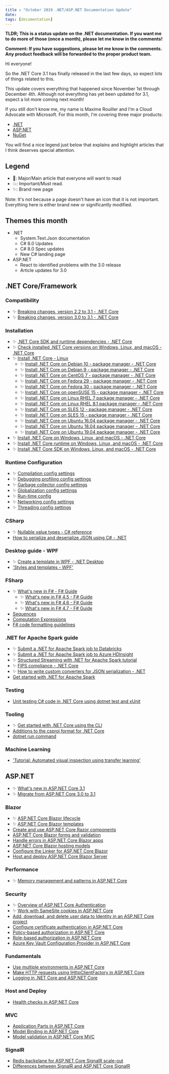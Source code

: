 ```yaml
---
title : "October 2019 .NET/ASP.NET Documentation Update"
date: 
tags: [documentation]
---
```


**TLDR; This is a status update on the .NET documentation. If you want me to do more of those (once a month), please let me know in the comments!**

**Comment: If you have suggestions, please let me know in the comments. Any product feedback will be forwarded to the proper product team.**


Hi everyone!

So the .NET Core 3.1 has finally released in the last few days, so expect lots of things related to this.

This update covers everything that happened since November 1st through December 4th. Although not everything has yet been updated for 3.1, expect a lot more coming next month!

If you still don't know me, my name is Maxime Rouiller and I'm a Cloud Advocate with Microsoft. For this month, I'm covering three major products:

* [.NET](https://github.com/dotnet/docs)
* [ASP.NET](https://github.com/aspnet/AspNetCore.Docs)
* [NuGet](https://github.com/NuGet/docs.microsoft.com-nuget)

You will find a nice legend just below that explains and highlight articles that I think deserves special attention.

## Legend

* 📢: Major/Main article that everyone will want to read
* 💥: Important/Must read.
* ✨: Brand new page

Note: It's not because a page doesn't have an icon that it is not important. Everything here is either brand new or significantly modified.

## Themes this month

* .NET
  - System.Text.Json documentation
  - C# 8.0 Updates
  - C# 8.0 Spec updates
  - New C# landing page
* ASP.NET
  - React to identified problems with the 3.0 release
  - Article updates for 3.0

## .NET Core/Framework

### Compatibility

* ✨ [Breaking changes, version 2.2 to 3.1 - .NET Core](https://docs.microsoft.com/dotnet/core/compatibility/2.2-3.1?wt.mc_id=)
* ✨ [Breaking changes, version 3.0 to 3.1 - .NET Core](https://docs.microsoft.com/dotnet/core/compatibility/3.0-3.1?wt.mc_id=)

### Installation

* ✨ [.NET Core SDK and runtime dependencies - .NET Core](https://docs.microsoft.com/dotnet/core/install/dependencies?wt.mc_id=)
* ✨ [Check installed .NET Core versions on Windows, Linux, and macOS - .NET Core](https://docs.microsoft.com/dotnet/core/install/how-to-detect-installed-versions?wt.mc_id=)
* ✨ [Install .NET Core - Linux](https://docs.microsoft.com/dotnet/core/install/linux-package-managers?wt.mc_id=)
  - ✨ [Install .NET Core on Debian 10 - package manager - .NET Core](https://docs.microsoft.com/dotnet/core/install/linux-package-manager-debian10?wt.mc_id=)
  - ✨ [Install .NET Core on Debian 9 - package manager - .NET Core](https://docs.microsoft.com/dotnet/core/install/linux-package-manager-debian9?wt.mc_id=)
  - ✨ [Install .NET Core on CentOS 7 - package manager - .NET Core](https://docs.microsoft.com/dotnet/core/install/linux-package-manager-centos7?wt.mc_id=)
  - ✨ [Install .NET Core on Fedora 29 - package manager - .NET Core](https://docs.microsoft.com/dotnet/core/install/linux-package-manager-fedora29?wt.mc_id=)
  - ✨ [Install .NET Core on Fedora 30 - package manager - .NET Core](https://docs.microsoft.com/dotnet/core/install/linux-package-manager-fedora30?wt.mc_id=)
  - ✨ [Install .NET Core on openSUSE 15 - package manager - .NET Core](https://docs.microsoft.com/dotnet/core/install/linux-package-manager-opensuse15?wt.mc_id=)
  - ✨ [Install .NET Core on Linux RHEL 7 package manager - .NET Core](https://docs.microsoft.com/dotnet/core/install/linux-package-manager-rhel7?wt.mc_id=)
  - ✨ [Install .NET Core on Linux RHEL 8.1 package manager - .NET Core](https://docs.microsoft.com/dotnet/core/install/linux-package-manager-rhel81?wt.mc_id=)
  - ✨ [Install .NET Core on SLES 12 - package manager - .NET Core](https://docs.microsoft.com/dotnet/core/install/linux-package-manager-sles12?wt.mc_id=)
  - ✨ [Install .NET Core on SLES 15 - package manager - .NET Core](https://docs.microsoft.com/dotnet/core/install/linux-package-manager-sles15?wt.mc_id=)
  - ✨ [Install .NET Core on Ubuntu 16.04 package manager - .NET Core](https://docs.microsoft.com/dotnet/core/install/linux-package-manager-ubuntu-1604?wt.mc_id=)
  - ✨ [Install .NET Core on Ubuntu 18.04 package manager - .NET Core](https://docs.microsoft.com/dotnet/core/install/linux-package-manager-ubuntu-1804?wt.mc_id=)
  - ✨ [Install .NET Core on Ubuntu 19.04 package manager - .NET Core](https://docs.microsoft.com/dotnet/core/install/linux-package-manager-ubuntu-1904?wt.mc_id=)
* ✨ [Install .NET Core on Windows, Linux, and macOS - .NET Core](https://docs.microsoft.com/dotnet/core/install/index?wt.mc_id=)
* ✨ [Install .NET Core runtime on Windows, Linux, and macOS - .NET Core](https://docs.microsoft.com/dotnet/core/install/runtime?wt.mc_id=)
* ✨ [Install .NET Core SDK on Windows, Linux, and macOS - .NET Core](https://docs.microsoft.com/dotnet/core/install/sdk?wt.mc_id=)

### Runtime Configuration

* ✨ [Compilation config settings](https://docs.microsoft.com/dotnet/core/run-time-config/compilation?wt.mc_id=)
* ✨ [Debugging profiling config settings](https://docs.microsoft.com/dotnet/core/run-time-config/debugging-profiling?wt.mc_id=)
* ✨ [Garbage collector config settings](https://docs.microsoft.com/dotnet/core/run-time-config/garbage-collector?wt.mc_id=)
* ✨ [Globalization config settings](https://docs.microsoft.com/dotnet/core/run-time-config/globalization?wt.mc_id=)
* ✨ [Run-time config](https://docs.microsoft.com/dotnet/core/run-time-config/index?wt.mc_id=)
* ✨ [Networking config settings](https://docs.microsoft.com/dotnet/core/run-time-config/networking?wt.mc_id=)
* ✨ [Threading config settings](https://docs.microsoft.com/dotnet/core/run-time-config/threading?wt.mc_id=)

### CSharp

* ✨ [Nullable value types - C# reference](https://docs.microsoft.com/dotnet/csharp/language-reference/builtin-types/nullable-value-types?wt.mc_id=)
* [How to serialize and deserialize JSON using C# - .NET](https://docs.microsoft.com/dotnet/standard/serialization/system-text-json-how-to?wt.mc_id=)

### Desktop guide - WPF

* ✨ [Create a template in WPF - .NET Desktop](https://docs.microsoft.com/dotnet/desktop-wpf/themes/how-to-create-apply-template?wt.mc_id=)
* ['Styles and templates - WPF'](https://docs.microsoft.com/dotnet/desktop-wpf/fundamentals/styles-templates-overview?wt.mc_id=)

### FSharp

* ✨ [What's new in F# - F# Guide](https://docs.microsoft.com/dotnet/fsharp/whats-new/index?wt.mc_id=)
  - ✨ [What's new in F# 4.5 - F# Guide](https://docs.microsoft.com/dotnet/fsharp/whats-new/fsharp-45?wt.mc_id=)
  - ✨ [What's new in F# 4.6 - F# Guide](https://docs.microsoft.com/dotnet/fsharp/whats-new/fsharp-46?wt.mc_id=)
  - ✨ [What's new in F# 4.7 - F# Guide](https://docs.microsoft.com/dotnet/fsharp/whats-new/fsharp-47?wt.mc_id=)
* [Sequences](https://docs.microsoft.com/dotnet/fsharp/language-reference/sequences?wt.mc_id=)
* [Computation Expressions](https://docs.microsoft.com/dotnet/fsharp/language-reference/computation-expressions?wt.mc_id=)
* [F# code formatting guidelines](https://docs.microsoft.com/dotnet/fsharp/style-guide/formatting?wt.mc_id=)

### .NET for Apache Spark guide

* ✨ [Submit a .NET for Apache Spark job to Databricks](https://docs.microsoft.com/dotnet/spark/how-to-guides/databricks-deploy-methods?wt.mc_id=)
* ✨ [Submit a .NET for Apache Spark job to Azure HDInsight](https://docs.microsoft.com/dotnet/spark/how-to-guides/hdinsight-deploy-methods?wt.mc_id=)
* ✨ [Structured Streaming with .NET for Apache Spark tutorial](https://docs.microsoft.com/dotnet/spark/tutorials/streaming?wt.mc_id=)
* ✨ [FIPS compliance - .NET Core](https://docs.microsoft.com/dotnet/standard/security/fips-compliance?wt.mc_id=)
* ✨ [How to write custom converters for JSON serialization - .NET](https://docs.microsoft.com/dotnet/standard/serialization/system-text-json-converters-how-to?wt.mc_id=)
* [Get started with .NET for Apache Spark](https://docs.microsoft.com/dotnet/spark/tutorials/get-started?wt.mc_id=)

### Testing

* [Unit testing C# code in .NET Core using dotnet test and xUnit](https://docs.microsoft.com/dotnet/core/testing/unit-testing-with-dotnet-test?wt.mc_id=)

### Tooling

* ✨ [Get started with .NET Core using the CLI](https://docs.microsoft.com/dotnet/core/tutorials/using-with-xplat-cli?wt.mc_id=)
* [Additions to the csproj format for .NET Core](https://docs.microsoft.com/dotnet/core/tools/csproj?wt.mc_id=)
* [dotnet run command](https://docs.microsoft.com/dotnet/core/tools/dotnet-run?wt.mc_id=)

### Machine Learning

* ['Tutorial: Automated visual inspection using transfer learning'](https://docs.microsoft.com/dotnet/machine-learning/tutorials/image-classification-api-transfer-learning?wt.mc_id=)


## ASP.NET

* ✨ [What's new in ASP.NET Core 3.1](https://docs.microsoft.com/aspnet/core/release-notes/aspnetcore-3.1?wt.mc_id=)
* ✨ [Migrate from ASP.NET Core 3.0 to 3.1](https://docs.microsoft.com/aspnet/core/migration/30-to-31?wt.mc_id=)

### Blazor

* ✨ [ASP.NET Core Blazor lifecycle](https://docs.microsoft.com/aspnet/core/blazor/lifecycle?wt.mc_id=)
* ✨ [ASP.NET Core Blazor templates](https://docs.microsoft.com/aspnet/core/blazor/templates?wt.mc_id=)
* [Create and use ASP.NET Core Razor components](https://docs.microsoft.com/aspnet/core/blazor/components?wt.mc_id=)
* [ASP.NET Core Blazor forms and validation](https://docs.microsoft.com/aspnet/core/blazor/forms-validation?wt.mc_id=)
* [Handle errors in ASP.NET Core Blazor apps](https://docs.microsoft.com/aspnet/core/blazor/handle-errors?wt.mc_id=)
* [ASP.NET Core Blazor hosting models](https://docs.microsoft.com/aspnet/core/blazor/hosting-models?wt.mc_id=)
* [Configure the Linker for ASP.NET Core Blazor](https://docs.microsoft.com/aspnet/core/host-and-deploy/blazor/configure-linker?wt.mc_id=)
* [Host and deploy ASP.NET Core Blazor Server](https://docs.microsoft.com/aspnet/core/host-and-deploy/blazor/server?wt.mc_id=)

### Performance

* ✨ [Memory management and patterns in ASP.NET Core](https://docs.microsoft.com/aspnet/core/performance/memory?wt.mc_id=)

### Security

* ✨ [Overview of ASP.NET Core Authentication](https://docs.microsoft.com/aspnet/core/security/authentication/index?wt.mc_id=)
* ✨ [Work with SameSite cookies in ASP.NET Core](https://docs.microsoft.com/aspnet/core/security/samesite?wt.mc_id=)
* [Add, download, and delete user data to Identity in an ASP.NET Core project](https://docs.microsoft.com/aspnet/core/security/authentication/add-user-data?wt.mc_id=)
* [Configure certificate authentication in ASP.NET Core](https://docs.microsoft.com/aspnet/core/security/authentication/certauth?wt.mc_id=)
* [Policy-based authorization in ASP.NET Core](https://docs.microsoft.com/aspnet/core/security/authorization/policies?wt.mc_id=)
* [Role-based authorization in ASP.NET Core](https://docs.microsoft.com/aspnet/core/security/authorization/roles?wt.mc_id=)
* [Azure Key Vault Configuration Provider in ASP.NET Core](https://docs.microsoft.com/aspnet/core/security/key-vault-configuration?wt.mc_id=)

### Fundamentals

* [Use multiple environments in ASP.NET Core](https://docs.microsoft.com/aspnet/core/fundamentals/environments?wt.mc_id=)
* [Make HTTP requests using IHttpClientFactory in ASP.NET Core](https://docs.microsoft.com/aspnet/core/fundamentals/http-requests?wt.mc_id=)
* [Logging in .NET Core and ASP.NET Core](https://docs.microsoft.com/aspnet/core/fundamentals/logging/index?wt.mc_id=)

### Host and Deploy

* [Health checks in ASP.NET Core](https://docs.microsoft.com/aspnet/core/host-and-deploy/health-checks?wt.mc_id=)

### MVC

* [Application Parts in ASP.NET Core](https://docs.microsoft.com/aspnet/core/mvc/advanced/app-parts?wt.mc_id=)
* [Model Binding in ASP.NET Core](https://docs.microsoft.com/aspnet/core/mvc/models/model-binding?wt.mc_id=)
* [Model validation in ASP.NET Core MVC](https://docs.microsoft.com/aspnet/core/mvc/models/validation?wt.mc_id=)

### SignalR

* [Redis backplane for ASP.NET Core SignalR scale-out](https://docs.microsoft.com/aspnet/core/signalr/redis-backplane?wt.mc_id=)
* [Differences between SignalR and ASP.NET Core SignalR](https://docs.microsoft.com/aspnet/core/signalr/version-differences?wt.mc_id=)